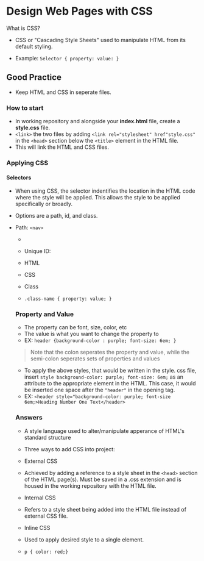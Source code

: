 # Design Web Pages with CSS

What is CSS?

- CSS or "Cascading Style Sheets" used to manipulate HTML from its default styling.

- Example:
`Selector {
    property: value:
}`

## Good Practice

- Keep HTML and CSS in seperate files.

### How to start

- In working repository and alongside your **index.html** file, create a **style.css** file.
- `<link>` the two files by adding `<link rel="stylesheet" href"style.css"` in the `<head>` section  below the `<title>` element in the HTML file.
- This will link the HTML and CSS files.

### Applying CSS

#### Selectors

- When using CSS, the selector indentifies the location in the HTML code where the style will be applied. This allows the style to be applied specifically or broadly.
- Options are a path, id, and class.
- Path: `<nav>` <ul> <li>
- Unique ID:

- HTML
- CSS

- Class
- `.class-name { property: value; }`

### Property and Value

- The property can be font, size, color, etc
- The value is what you want to change the property to
- EX: `header {background-color : purple; font-size: 6em; }`

> Note that the colon seperates the property and value, while the semi-colon seperates sets of properties and values

- To apply the above styles, that would be written in the style. css file, insert `style background-color: purple; font-size: 6em;` as an attribute to the appropriate element in the HTML. This case, it would be inserted  one space after the `"header"` in the opening tag.
- EX: `<header style="background-color: purple; font-size 6em;>Heading Number One Text</header>`

### Answers

- A style language used to alter/manipulate apperance of HTML's standard structure
- Three ways to add CSS into project:

- External CSS
- Achieved by adding a reference to a style sheet in the `<head>` section of the HTML page(s). Must be saved in a .css extension and is housed in the working repository with the HTML file.

- Internal CSS
- Refers to a style sheet being added into the HTML file instead of  external CSS file.

- Inline CSS
- Used to apply desired style to a single element.

- `p { color: red;}`
